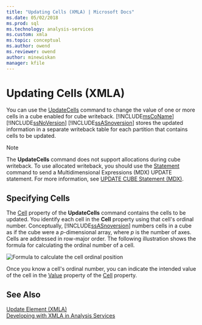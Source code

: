```yaml
---
title: "Updating Cells (XMLA) | Microsoft Docs"
ms.date: 05/02/2018
ms.prod: sql
ms.technology: analysis-services
ms.custom: xmla
ms.topic: conceptual
ms.author: owend
ms.reviewer: owend
author: minewiskan
manager: kfile
---
```

# Updating Cells (XMLA)
  You can use the [UpdateCells](../../analysis-services/xmla/xml-elements-commands/updatecells-element-xmla.md) command to change the value of one or more cells in a cube enabled for cube writeback. [!INCLUDE[msCoName](../../includes/msconame-md.md)] [!INCLUDE[ssNoVersion](../../includes/ssnoversion-md.md)] [!INCLUDE[ssASnoversion](../../includes/ssasnoversion-md.md)] stores the updated information in a separate writeback table for each partition that contains cells to be updated.  
  
> [!NOTE]  
>  The **UpdateCells** command does not support allocations during cube writeback. To use allocated writeback, you should use the [Statement](../../analysis-services/xmla/xml-elements-commands/statement-element-xmla.md) command to send a Multidimensional Expressions (MDX) UPDATE statement. For more information, see [UPDATE CUBE Statement &#40;MDX&#41;](../../mdx/mdx-data-manipulation-update-cube.md).  
  
## Specifying Cells  
 The [Cell](../../analysis-services/xmla/xml-elements-properties/cell-element-xmla.md) property of the **UpdateCells** command contains the cells to be updated. You identify each cell in the **Cell** property using that cell's ordinal number. Conceptually, [!INCLUDE[ssASnoversion](../../includes/ssasnoversion-md.md)] numbers cells in a cube as if the cube were a *p*-dimensional array, where *p* is the number of axes. Cells are addressed in row-major order. The following illustration shows the formula for calculating the ordinal number of a cell.  
  
 ![Formula to calculate the cell ordinal position](../../analysis-services/multidimensional-models-scripting-language-assl-xmla/media/cellordinalformula.gif "Formula to calculate the cell ordinal position")  
  
 Once you know a cell's ordinal number, you can indicate the intended value of the cell in the [Value](../../analysis-services/xmla/xml-elements-properties/value-element-xmla.md) property of the [Cell](../../analysis-services/xmla/xml-elements-properties/cell-element-xmla.md) property.  
  
## See Also  
 [Update Element &#40;XMLA&#41;](../../analysis-services/xmla/xml-elements-commands/update-element-xmla.md)   
 [Developing with XMLA in Analysis Services](../../analysis-services/multidimensional-models-scripting-language-assl-xmla/developing-with-xmla-in-analysis-services.md)  
  
  
